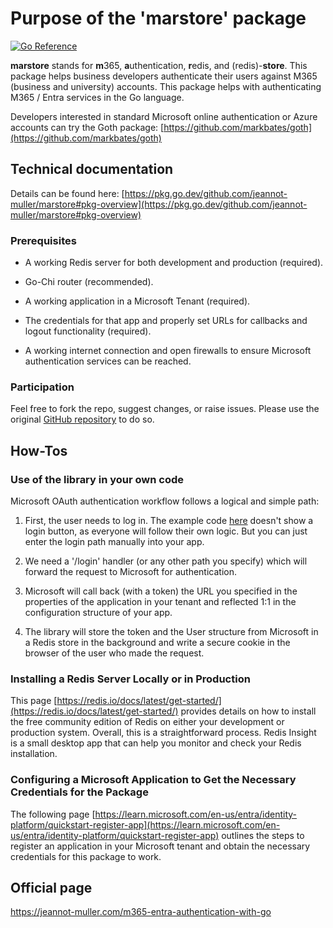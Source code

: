 # Purpose of the 'marstore' package
[![Go Reference](https://pkg.go.dev/badge/github.com/jeannot-muller/marstore.svg)](https://pkg.go.dev/github.com/jeannot-muller/marstore)

**marstore** stands for **m**365, **a**uthentication, **r**edis, and (redis)-**store**. This package helps business developers authenticate their users against M365 (business and university) accounts. This package helps with authenticating M365 / Entra services in the Go language.

Developers interested in standard Microsoft online authentication or Azure accounts can try the Goth package: [https://github.com/markbates/goth](https://github.com/markbates/goth)

## Technical documentation

Details can be found here: [https://pkg.go.dev/github.com/jeannot-muller/marstore#pkg-overview](https://pkg.go.dev/github.com/jeannot-muller/marstore#pkg-overview)

### Prerequisites

* A working Redis server for both development and production (required).

* Go-Chi router (recommended).

* A working application in a Microsoft Tenant (required).

* The credentials for that app and properly set URLs for callbacks and logout functionality (required).

* A working internet connection and open firewalls to ensure Microsoft authentication services can be reached.


### Participation

Feel free to fork the repo, suggest changes, or raise issues. Please use the original [GitHub repository](https://github.com/jeannot-muller/marstore) to do so.

## How-Tos

### Use of the library in your own code

Microsoft OAuth authentication workflow follows a logical and simple path:

1. First, the user needs to log in. The example code [here](https://github.com/jeannot-muller/marstore_example) doesn't show a login button, as everyone will follow their own logic. But you can just enter the login path manually into your app.

2. We need a '/login' handler (or any other path you specify) which will forward the request to Microsoft for authentication.

3. Microsoft will call back (with a token) the URL you specified in the properties of the application in your tenant and reflected 1:1 in the configuration structure of your app.

4. The library will store the token and the User structure from Microsoft in a Redis store in the background and write a secure cookie in the browser of the user who made the request.


### Installing a Redis Server Locally or in Production

This page [https://redis.io/docs/latest/get-started/](https://redis.io/docs/latest/get-started/) provides details on how to install the free community edition of Redis on either your development or production system. Overall, this is a straightforward process. Redis Insight is a small desktop app that can help you monitor and check your Redis installation.

### Configuring a Microsoft Application to Get the Necessary Credentials for the Package

The following page [https://learn.microsoft.com/en-us/entra/identity-platform/quickstart-register-app](https://learn.microsoft.com/en-us/entra/identity-platform/quickstart-register-app) outlines the steps to register an application in your Microsoft tenant and obtain the necessary credentials for this package to work.

## Official page
https://jeannot-muller.com/m365-entra-authentication-with-go

